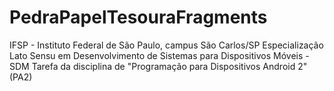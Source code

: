 # PedraPapelTesouraFragments

IFSP - Instituto Federal de São Paulo, campus São Carlos/SP
Especialização Lato Sensu em Desenvolvimento de Sistemas para Dispositivos Móveis - SDM
Tarefa da disciplina de "Programação para Dispositivos Android 2" (PA2)
